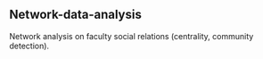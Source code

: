 ## Network-data-analysis

Network analysis on faculty social relations (centrality, community detection).
